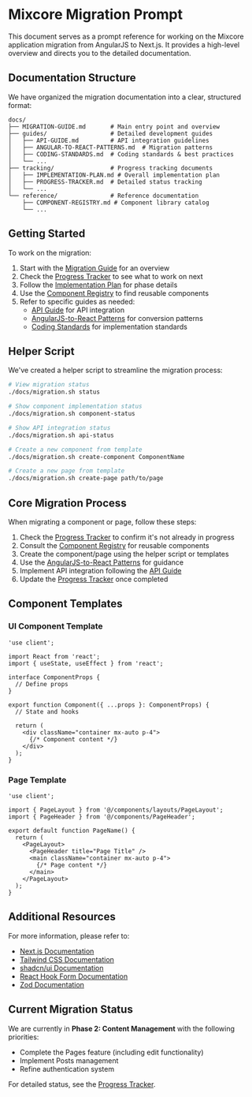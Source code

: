 # Mixcore Migration Prompt

This document serves as a prompt reference for working on the Mixcore application migration from AngularJS to Next.js. It provides a high-level overview and directs you to the detailed documentation.

## Documentation Structure

We have organized the migration documentation into a clear, structured format:

```
docs/
├── MIGRATION-GUIDE.md       # Main entry point and overview
├── guides/                  # Detailed development guides
│   ├── API-GUIDE.md         # API integration guidelines
│   ├── ANGULAR-TO-REACT-PATTERNS.md  # Migration patterns
│   ├── CODING-STANDARDS.md  # Coding standards & best practices
│   └── ...
├── tracking/                # Progress tracking documents
│   ├── IMPLEMENTATION-PLAN.md # Overall implementation plan
│   ├── PROGRESS-TRACKER.md  # Detailed status tracking
│   └── ...
└── reference/               # Reference documentation
    ├── COMPONENT-REGISTRY.md # Component library catalog
    └── ...
```

## Getting Started

To work on the migration:

1. Start with the [Migration Guide](./MIGRATION-GUIDE.md) for an overview
2. Check the [Progress Tracker](./tracking/PROGRESS-TRACKER.md) to see what to work on next
3. Follow the [Implementation Plan](./tracking/IMPLEMENTATION-PLAN.md) for phase details
4. Use the [Component Registry](./reference/COMPONENT-REGISTRY.md) to find reusable components
5. Refer to specific guides as needed:
   - [API Guide](./guides/API-GUIDE.md) for API integration
   - [AngularJS-to-React Patterns](./guides/ANGULAR-TO-REACT-PATTERNS.md) for conversion patterns
   - [Coding Standards](./guides/CODING-STANDARDS.md) for implementation standards

## Helper Script

We've created a helper script to streamline the migration process:

```bash
# View migration status
./docs/migration.sh status

# Show component implementation status
./docs/migration.sh component-status

# Show API integration status
./docs/migration.sh api-status

# Create a new component from template
./docs/migration.sh create-component ComponentName

# Create a new page from template
./docs/migration.sh create-page path/to/page
```

## Core Migration Process

When migrating a component or page, follow these steps:

1. Check the [Progress Tracker](./tracking/PROGRESS-TRACKER.md) to confirm it's not already in progress
2. Consult the [Component Registry](./reference/COMPONENT-REGISTRY.md) for reusable components
3. Create the component/page using the helper script or templates
4. Use the [AngularJS-to-React Patterns](./guides/ANGULAR-TO-REACT-PATTERNS.md) for guidance
5. Implement API integration following the [API Guide](./guides/API-GUIDE.md)
6. Update the [Progress Tracker](./tracking/PROGRESS-TRACKER.md) once completed

## Component Templates

### UI Component Template

```tsx
'use client';

import React from 'react';
import { useState, useEffect } from 'react';

interface ComponentProps {
  // Define props
}

export function Component({ ...props }: ComponentProps) {
  // State and hooks
  
  return (
    <div className="container mx-auto p-4">
      {/* Component content */}
    </div>
  );
}
```

### Page Template

```tsx
'use client';

import { PageLayout } from '@/components/layouts/PageLayout';
import { PageHeader } from '@/components/PageHeader';

export default function PageName() {
  return (
    <PageLayout>
      <PageHeader title="Page Title" />
      <main className="container mx-auto p-4">
        {/* Page content */}
      </main>
    </PageLayout>
  );
}
```

## Additional Resources

For more information, please refer to:

- [Next.js Documentation](https://nextjs.org/docs)
- [Tailwind CSS Documentation](https://tailwindcss.com/docs)
- [shadcn/ui Documentation](https://ui.shadcn.com)
- [React Hook Form Documentation](https://react-hook-form.com/get-started)
- [Zod Documentation](https://zod.dev/)

## Current Migration Status

We are currently in **Phase 2: Content Management** with the following priorities:

- Complete the Pages feature (including edit functionality)
- Implement Posts management
- Refine authentication system

For detailed status, see the [Progress Tracker](./tracking/PROGRESS-TRACKER.md). 